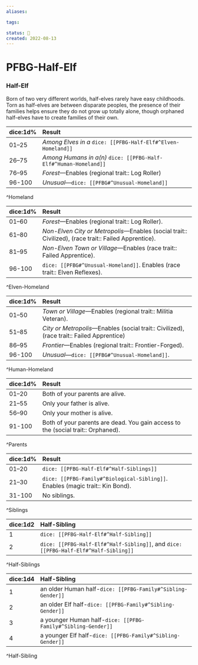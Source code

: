 ```yaml
---
aliases:

tags:

status: 🌰
created: 2022-08-13
---
```

# PFBG-Half-Elf


### Half-Elf

Born of two very different worlds, half-elves rarely have easy childhoods. Torn as half-elves are between disparate peoples, the presence of their families helps ensure they do not grow up totally alone, though orphaned half-elves have to create families of their own.

| dice:1d% | Result                                                           |
| -------- |:---------------------------------------------------------------- |
| 01–25    | *Among Elves in a* `dice: [[PFBG-Half-Elf#^Elven-Homeland]]`  |
| 26–75    | *Among Humans in a(n)* `dice: [[PFBG-Half-Elf#^Human-Homeland]]` |
| 76–95    | *Forest*—Enables (regional trait:: Log Roller)        |
| 96-100   | *Unusual*—`dice: [[PFBG#^Unusual-Homeland]]`                     |
^Homeland

| dice:1d% | Result                                                                                                                                                                                                                                                                     |
| -------- |:-------------------------------------------------------------------------------------------------------------------------------------------------------------------------------------------------------------------------------------------------------------------------- |
| 01–60    | *Forest*—Enables (regional trait:: Log Roller).                                                                                                                                                                                                                 |
| 61–80    | *Non-Elven City or Metropolis*—Enables (social trait:: Civilized), (race trait:: Failed Apprentice).                                                                                                                                                         |
| 81–95    | *Non-Elven Town or Village*—Enables (race trait:: Failed Apprentice). |
| 96-100   | `dice: [[PFBG#^Unusual-Homeland]]`. Enables (race trait:: Elven Reflexes).                                                                                                                                                                                      |
^Elven-Homeland

| dice:1d% | Result |
|-----|:----|
| 01–50 | *Town or Village*—Enables (regional trait:: Militia Veteran). |
| 51–85 | *City or Metropolis*—Enables (social trait:: Civilized), (race trait:: Failed Apprentice) |
| 86–95 | *Frontier*—Enables (regional trait:: Frontier-Forged). |
| 96-100 | *Unusual*—`dice: [[PFBG#^Unusual-Homeland]]`. |
^Human-Homeland

| dice:1d% | Result |
|-----|:----|
| 01–20 | Both of your parents are alive. |
| 21–55 | Only your father is alive. |
| 56–90 | Only your mother is alive. |
| 91-100 | Both of your parents are dead. You gain access to the (social trait:: Orphaned). |
^Parents

| dice:1d% | Result                                                                                                                                                                                                                                         |
| -------- |:---------------------------------------------------------------------------------------------------------------------------------------------------------------------------------------------------------------------------------------------- |
| 01–20    | `dice: [[PFBG-Half-Elf#^Half-Siblings]]` |
| 21–30    | `dice: [[PFBG-Family#^Biological-Sibling]]`. Enables (magic trait:: Kin Bond).                                                                                                                                                             |
| 31-100   | No siblings.                                                                                                                                                                                                                                   |
^Siblings

| dice:1d2 | Half-Sibling |
|:-------- |:------------ |
| 1        | `dice: [[PFBG-Half-Elf#^Half-Sibling]]`            |
| 2        | `dice: [[PFBG-Half-Elf#^Half-Sibling]]`, and `dice: [[PFBG-Half-Elf#^Half-Sibling]]`            |
^Half-Siblings

| dice:1d4 | Half-Sibling |
|:-------- |:------------ |
| 1        | an older Human half-`dice: [[PFBG-Family#^Sibling-Gender]]`   |
| 2        | an older Elf half-`dice: [[PFBG-Family#^Sibling-Gender]]`     |
| 3        | a younger Human half-`dice: [[PFBG-Family#^Sibling-Gender]]` |
| 4        | a younger Elf half-`dice: [[PFBG-Family#^Sibling-Gender]]`   |
^Half-Sibling
